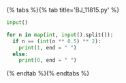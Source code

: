 {% tabs %}{% tab title='BJ_11815.py' %}

```py
input()

for n in map(int, input().split()):
  if n == (int(n ** 0.5) ** 2):
    print(1, end = " ")
  else:
    print(0, end = " ")
```

{% endtab %}{% endtabs %}
